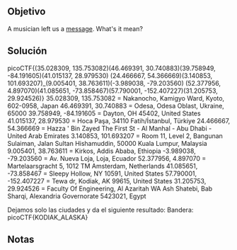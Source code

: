 ## Objetivo
A musician left us a [message](https://jupiter.challenges.picoctf.org/static/d5570d48262dbba2a31f2a940409ad9d/message.txt). What's it mean?
## Solución
picoCTF{(35.028309, 135.753082)(46.469391, 30.740883)(39.758949, -84.191605)(41.015137, 28.979530)
(24.466667, 54.366669)(3.140853, 101.693207)_(9.005401, 38.763611)(-3.989038, -79.203560)
(52.377956, 4.897070)(41.085651, -73.858467)(57.790001, -152.407227)(31.205753, 29.924526)}
35.028309, 135.753082 = Nakanocho, Kamigyo Ward, Kyoto, 602-0958, Japan
46.469391, 30.740883 =  Odesa, Odesa Oblast, Ukraine, 65000
39.758949, -84.191605 =  Dayton, OH 45402, United States
41.015137, 28.979530 = Hoca Paşa, 34110 Fatih/İstanbul, Türkiye
24.466667, 54.366669 = Hazza ' Bin Zayed The First St - Al Manhal - Abu Dhabi - United Arab Emirates
3.140853, 101.693207 = Room 11, Level 2, Bangunan Sulaiman, Jalan Sultan Hishamuddin, 50000 Kuala Lumpur, Malaysia
9.005401, 38.763611 = Kirkos, Addis Ababa, Ethiopia
-3.989038, -79.203560 = Av. Nueva Loja, Loja, Ecuador
52.377956, 4.897070 =  Martelaarsgracht 5, 1012 TM Amsterdam, Netherlands
41.085651, -73.858467 = Sleepy Hollow, NY 10591, United States
57.790001, -152.407227 = Tewa dr, Kodiak, AK 99615, United States
31.205753, 29.924526 = Faculty Of Engineering, Al Azaritah WA Ash Shatebi, Bab Sharqi, Alexandria Governorate 5423021, Egypt

Dejamos solo las ciudades y da el siguiente resultado:
Bandera: picoCTF{KODIAK_ALASKA}


## Notas
